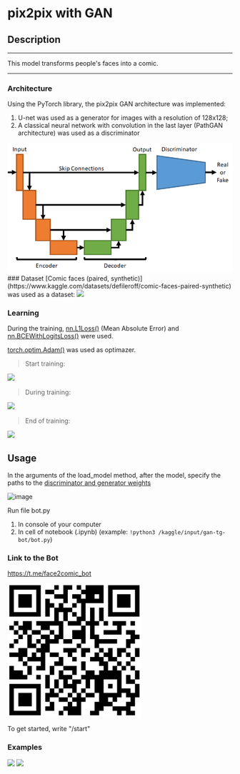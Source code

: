 # pix2pix with GAN
## Description
___
This model transforms people's faces into a comic.
___
### Architecture
Using the PyTorch library, the pix2pix GAN architecture was implemented: 
1) U-net was used as a generator for images with a resolution of 128x128;
2) A classical neural network with convolution in the last layer (PathGAN architecture) was used as a discriminator

<img src='img/archpng.png' heigth='300'>
### Dataset
[Comic faces (paired, synthetic)](https://www.kaggle.com/datasets/defileroff/comic-faces-paired-synthetic) was used as a dataset:

<img src='https://github.com/Mikhail-bmstu/pix2pix_GAN/assets/83812505/8f0af1e5-5587-468f-acb5-d8ad4796d8a1' width="300">


### Learning
During the training, [nn.L1Loss()](https://pytorch.org/docs/stable/generated/torch.nn.L1Loss.html) (Mean Absolute Error) and [nn.BCEWithLogitsLoss()](https://pytorch.org/docs/stable/generated/torch.nn.BCEWithLogitsLoss.html) were used.

[torch.optim.Adam()](https://pytorch.org/docs/stable/generated/torch.optim.Adam.html) was used as optimazer.

> Start training:

<img src='https://github.com/Mikhail-bmstu/pix2pix_GAN/assets/83812505/fc63c7f4-4458-4df1-816c-29df34af849d' width="400">

> During training:

<img src='https://github.com/Mikhail-bmstu/pix2pix_GAN/assets/83812505/a4f9b0d0-c8c9-443b-9a9a-46907e37691c' width="400">

> End of training:

<img src='https://github.com/Mikhail-bmstu/pix2pix_GAN/assets/83812505/37097430-adc7-400d-beba-9e0ecae1b6c9' width="400">

## Usage
In the arguments of the load_model method, after the model, specify the paths to the [discriminator and generator weights](https://www.kaggle.com/datasets/markovka/pix2pix128)

![image](https://github.com/Mikhail-bmstu/pix2pix_GAN/assets/83812505/d2d74f98-faa5-4579-8fad-4a81e5d4b04b)

Run file bot.py
1. In console of your computer
2. In cell of notebook (.ipynb) (example: `!python3 /kaggle/input/gan-tg-bot/bot.py`)

### Link to the Bot
https://t.me/face2comic_bot

<img src='img/qr.png' width="300">

To get started, write "/start"

### Examples

<img src='https://github.com/Mikhail-bmstu/pix2pix_GAN/assets/83812505/e48b17e6-5458-4e51-8b89-41b81e385ba3' width="400">

<img src='https://github.com/Mikhail-bmstu/pix2pix_GAN/assets/83812505/4d8c4e87-64f8-48e0-aab3-fc3d9ef902d4' width="400">


